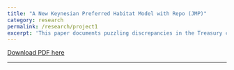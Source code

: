 ```yaml
---
title: "A New Keynesian Preferred Habitat Model with Repo (JMP)"
category: research
permalink: /research/project1
excerpt: 'This paper documents puzzling discrepancies in the Treasury cash and repo markets during the Global Financial Crisis (GFC) and the Covid-19 pandemic. To explain these observations, I develop a New Keynesian Preferred Habitat model with repo featuring market segmentation, financial frictions, and preference shocks. The stochastic discount factor captures both financial and macroeconomic conditions. In this framework, financial market tensions can trigger real recessions, even in the absence of fundamental disruptions. The model illustrates a flight-to-liquidity demand during the GFC, and a flight-from-safety supply during the Covid-19 pandemic. The findingssuggest that the effectiveness of monetary policies depends on financial frictions and the relative importance of the cash versus repo borrowing channels. Overall, this paper underscores the strong linkage between financial markets and the real economy.'
---
```


<a href='https://drive.google.com/file/d/1gHwKqe4k-m5pIL8c_jtBp8F3on5hVl88/view?usp=sharing'>Download PDF here</a>

---

